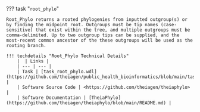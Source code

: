 ??? task "`root_phylo`"

    Root_Phylo returns a rooted phylogenies from inputted outgroup(s) or by finding the midpoint root. Outgroups must be tip names (case-sensitive) that exist within the tree, and multiple outgroups must be comma-delimited. Up to two outgroup tips can be supplied, and the most-recent common ancestor of the these outgroups will be used as the rooting branch. 

    !!! techdetails "Root_Phylo Technical Details"
        |  | Links |
        | --- | --- |
        | Task | [task_root_phylo.wdl](https://github.com/theiagen/public_health_bioinformatics/blob/main/tasks/phylogenetic_inference/utilities/task_root_phylo.wdl) |
        | Software Source Code | <https://github.com/theiagen/theiaphylo> |
        | Software Documentation | [TheiaPhylo](https://github.com/theiagen/theiaphylo/blob/main/README.md) |